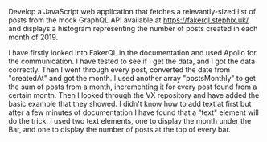 Develop a JavaScript web application that fetches a relevantly-sized list of posts from the mock GraphQL API available at https://fakerql.stephix.uk/ and displays a histogram representing the number of posts created in each month of 2019. 

I have firstly looked into FakerQL in the documentation and used Apollo for the communication. I have tested to see if I get the data, and I got the data correctly. Then I went through every post, converted the date from "createdAt" and got the month. 
I used another array "postsMonthly" to get the sum of posts from a month, incrementing it for every post found from a certain month. Then I looked through the VX repository and have added the basic example that they showed. 
I didn't know how to add text at first but after a few minutes of documentation I have found that a "text" element will do the trick. 
I used two text elements, one to display the month under the Bar, and one to display the number of posts at the top of every bar.
